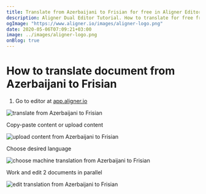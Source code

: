 ```yaml
---
title: Translate from Azerbaijani to Frisian for free in Aligner Editor
description: Aligner Dual Editor Tutorial. How to translate for free from Azerbaijani to Frisian. Aligner is multilingual document management platform. 
ogImage: "https://www.aligner.io/images/aligner-logo.png"
date: 2020-05-06T07:09:21+03:00
image: ../images/aligner-logo.png
onBlog: true
---
```


# How to translate document from Azerbaijani to Frisian

1. Go to editor at [app.aligner.io](https://app.aligner.io "Aligner App web page")

![translate from Azerbaijani to Frisian](../aligner-blank-editor.png "translate from Azerbaijani to Frisian")

Copy-paste content or upload content

![upload content from Azerbaijani to Frisian](../aligner-uploaded-document.png "upload content from Azerbaijani to Frisian")

Choose desired language

![choose machine translation from Azerbaijani to Frisian](../aligner-language-dropdown.png "choose machine translation from Azerbaijani to Frisian")

Work and edit 2 documents in parallel

![edit translation from Azerbaijani to Frisian](../aligner-double-sitded-editor.png "edit translation from Azerbaijani to Frisian")

